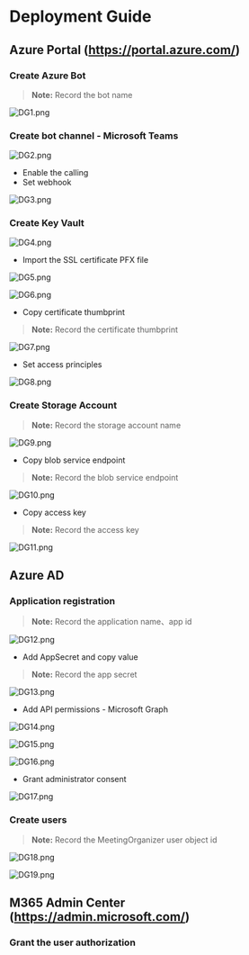 # Deployment Guide

## Azure Portal (https://portal.azure.com/)

### Create Azure Bot
>**Note:** Record the bot name

![DG1.png](images/DG1.png)

### Create bot channel - Microsoft Teams

![DG2.png](images/DG2.png)

* Enable the calling
* Set webhook

![DG3.png](images/DG3.png)

### Create Key Vault

![DG4.png](images/DG4.png)

* Import the SSL certificate PFX file

![DG5.png](images/DG5.png)

![DG6.png](images/DG6.png)

* Copy certificate thumbprint
>**Note:** Record the certificate thumbprint

![DG7.png](images/DG7.png)

* Set access principles

![DG8.png](images/DG8.png)

### Create Storage Account
>**Note:** Record the storage account name

![DG9.png](images/DG9.png)

* Copy blob service endpoint
>**Note:** Record the blob service endpoint

![DG10.png](images/DG10.png)

* Copy access key
>**Note:** Record the access key

![DG11.png](images/DG11.png)

## Azure AD
### Application registration
>**Note:** Record the application name、app id

![DG12.png](images/DG12.png)

* Add AppSecret and copy value
>**Note:** Record the app secret

![DG13.png](images/DG13.png)

* Add API permissions - Microsoft Graph

![DG14.png](images/DG14.png)

![DG15.png](images/DG15.png)

![DG16.png](images/DG16.png)

* Grant administrator consent

![DG17.png](images/DG17.png)

### Create users
>**Note:** Record the MeetingOrganizer user object id

![DG18.png](images/DG18.png)

![DG19.png](images/DG19.png)

## M365 Admin Center (https://admin.microsoft.com/)
### Grant the user authorization
